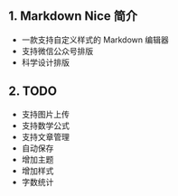 ## 1. Markdown Nice 简介

- 一款支持自定义样式的 Markdown 编辑器
- 支持微信公众号排版
- 科学设计排版

## 2. TODO

- 支持图片上传
- 支持数学公式
- 支持文章管理
- 自动保存
- 增加主题
- 增加样式
- 字数统计